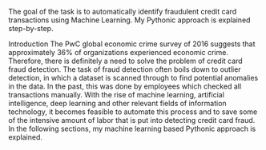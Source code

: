 The goal of the task is to automatically identify fraudulent credit card transactions using Machine Learning. My Pythonic approach is explained step-by-step.


Introduction
The PwC global economic crime survey of 2016 suggests that approximately 36% of organizations experienced economic crime. Therefore, there is definitely a need to solve the problem of credit card fraud detection. The task of fraud detection often boils down to outlier detection, in which a dataset is scanned through to find potential anomalies in the data. In the past, this was done by employees  which checked all transactions manually. With the rise of machine learning, artificial intelligence, deep learning and other relevant fields of information technology, it becomes feasible to automate this process and to save some of the intensive amount of labor that is put into detecting credit card fraud. In the following sections, my machine learning based Pythonic approach is explained.
